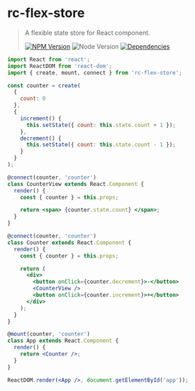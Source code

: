 # rc-flex-store

> A flexible state store for React component.
>
> [![NPM Version][npm-image]][npm-url]
> ![Node Version][node-image]
> [![Dependencies][david-image]][david-url]

```jsx
import React from 'react';
import ReactDOM from 'react-dom';
import { create, mount, connect } from 'rc-flex-store';

const counter = create(
  {
    count: 0
  },
  {
    increment() {
      this.setState({ count: this.state.count + 1 });
    },
    decrement() {
      this.setState({ count: this.state.count - 1 });
    }
  }
);

@connect(counter, 'counter')
class CounterView extends React.Component {
  render() {
    const { counter } = this.props;

    return <span> {counter.state.count} </span>;
  }
}

@connect(counter, 'counter')
class Counter extends React.Component {
  render() {
    const { counter } = this.props;

    return (
      <div>
        <button onClick={counter.decrement}>-</button>
        <CounterView />
        <button onClick={counter.increment}>+</button>
      </div>
    );
  }
}

@mount(counter, 'counter')
class App extends React.Component {
  render() {
    return <Counter />;
  }
}

ReactDOM.render(<App />, document.getElementById('app'));
```

[npm-image]: https://img.shields.io/npm/v/rc-flex-store.svg?style=flat-square
[npm-url]: https://www.npmjs.org/package/rc-flex-store
[node-image]: https://img.shields.io/node/v/rc-flex-store.svg?style=flat-square
[david-image]: http://img.shields.io/david/dev/nuintun/rc-flex-store.svg?style=flat-square
[david-url]: https://david-dm.org/nuintun/rc-flex-store?type=dev
